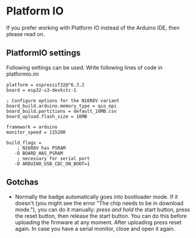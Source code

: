 # Platform IO
If you prefer working with Platform IO instead of the Arduino IDE, then please read on.

## PlatformIO settings

Following settings can be used. Write following lines of code in platformio.ini

```
platform = espressif32@^6.3.2
board = esp32-s3-devkitc-1

; Configure options for the N16R8V variant
board_build.arduino.memory_type = qio_opi 
board_build.partitions = default_16MB.csv
board_upload.flash_size = 16MB

framework = arduino
monitor_speed = 115200

build_flags =
    ; N16R8V has PSRAM
   -D BOARD_HAS_PSRAM 
    ; necessary for serial port
   -D ARDUINO_USB_CDC_ON_BOOT=1
```
## Gotchas
* Normally the badge automatically goes into bootloader mode. If it doesn't (you might see the error "The chip needs to be in download mode."), you can do it manually:  *press and hold* the start button, press the reset button, then release the start button. You can do this before uploading the firmware at any moment. After uploading press reset again. In case you have a serial monitor, close and open it again.
